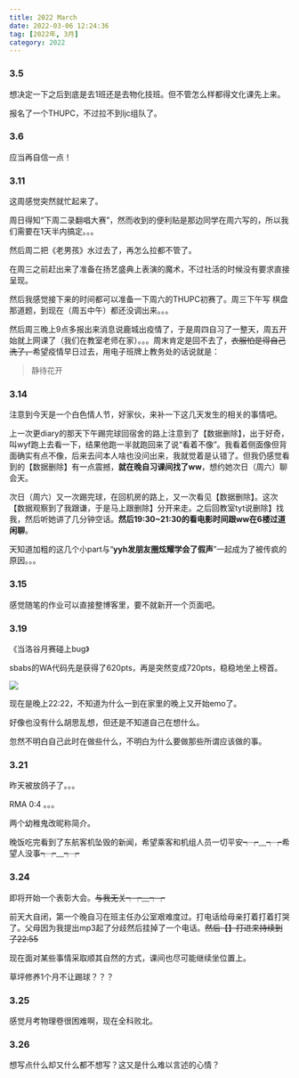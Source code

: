 ```yaml
---
title: 2022 March
date: 2022-03-06 12:24:36
tag: [2022年, 3月]
category: 2022
---
```


### 3.5

想决定一下之后到底是去1班还是去物化技班。但不管怎么样都得文化课先上来。

报名了一个THUPC，不过拉不到ljc组队了。

### 3.6

应当再自信一点！

### 3.11

这周感觉突然就忙起来了。

周日得知“下周二录翻唱大赛”，然而收到的便利贴是那边同学在周六写的，所以我们需要在1天半内搞定。。。

然后周二把《老男孩》水过去了，再怎么拉都不管了。

在周三之前赶出来了准备在扬艺盛典上表演的魔术，不过社活的时候没有要求直接呈现。

然后我感觉接下来的时间都可以准备一下周六的THUPC初赛了。周三下午写 棋盘 那道题，到现在（周五中午）都还没调出来。。。

然后周三晚上9点多报出来消息说鹿城出疫情了，于是周四自习了一整天，周五开始就上网课了（我们在教室老师在家）。。。周末肯定是回不去了，~~衣服怕是得自己洗了，~~希望疫情早日过去，用电子班牌上教务处的话说就是：

> 静待花开

### 3.14

注意到今天是一个白色情人节，好家伙，来补一下这几天发生的相关的事情吧。

上一次更diary的那天下午踢完球回宿舍的路上注意到了【数据删除】，出于好奇，叫wyf跑上去看一下，结果他跑一半就跑回来了说“看着不像”。我看着侧面像但背面确实有点不像，后来去问本人啥也没问出来，我就觉着是认错了。但我仍感觉看到的【数据删除】有一点震撼，**就在晚自习课间找了ww**，想约她次日（周六）聊会天。

次日（周六）又一次踢完球，在回机房的路上，又一次看见【数据删除】。这次【数据观察到了我跟谦，于是马上跟删除】分开来走。之后回教室tyt说删除】找我，然后听她讲了几分钟空话。**然后19:30~21:30的看电影时间跟ww在6楼过道闲聊**。

天知道加粗的这几个小part与“**yyh发朋友圈炫耀学会了假声**”一起成为了被传疯的原因。。。

### 3.15

感觉随笔的作业可以直接整博客里，要不就新开一个页面吧。

### 3.19

《当洛谷月赛碰上bug》

sbabs的WA代码先是获得了620pts，再是突然变成720pts，稳稳地坐上榜首。

![](/medias/image/abs.png)

现在是晚上22:22，不知道为什么一到在家里的晚上又开始emo了。

好像也没有什么胡思乱想，但还是不知道自己在想什么。

忽然不明白自己此时在做些什么，不明白为什么要做那些所谓应该做的事。

### 3.21

昨天被放鸽子了。。。

RMA 0:4 。。。

两个幼稚鬼改昵称简介。

晚饭吃完看到了东航客机坠毁的新闻，希望乘客和机组人员一切平安┭┮﹏┭┮希望人没事┭┮﹏┭┮

### 3.24

即将开始一个表彰大会。~~与我无关┭┮﹏┭┮~~

前天大自闭，第一个晚自习在班主任办公室艰难度过。打电话给母亲打着打着打哭了。父母因为我提出mp3起了分歧然后挂掉了一个电话。~~然后【】打进来持续到了22:55~~

现在面对某些事情采取顺其自然的方式，课间也尽可能继续坐位置上。

草坪修养1个月不让踢球？？？

### 3.25

感觉月考物理卷很困难啊，现在全科败北。

### 3.26

想写点什么却又什么都不想写？这又是什么难以言述的心情？